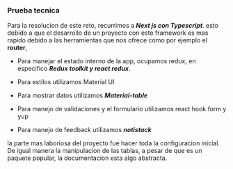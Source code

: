 ### Prueba tecnica

Para la resolucion de este reto, recurrimos a ***Next js con Typescript***. esto debido a que el desarrollo de un proyecto con este framework es mas rapido debido a las herramientas que nos ofrece como por ejemplo el **router**, 

- Para manejar el estado interno de la app, ocupamos redux, en especifico ***Redux toolkit y react redux***.

- Para estilos utilizamos Material UI

- Para mostrar datos utilizamos ***Material-table***
- Para manejo de validaciones y el formulario utilizamos react hook form y yup

- Para manejo de feedback utilizamos ***notistack***


la parte mas laboriosa del proyecto fue hacer toda la configuracion inicial. De igual manera la manipulacion de las tablas, a pesar de que es un paquete popular, la documentacion esta algo abstracta.

